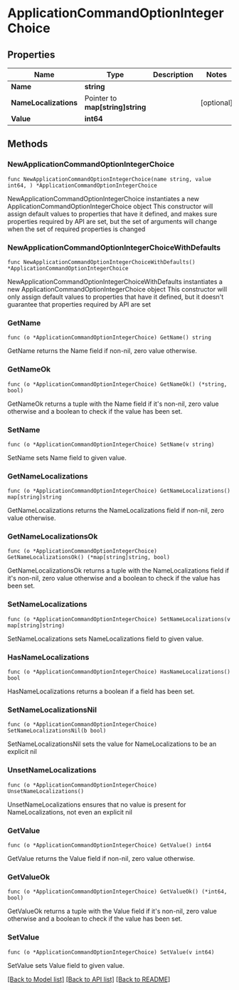 # ApplicationCommandOptionIntegerChoice

## Properties

Name | Type | Description | Notes
------------ | ------------- | ------------- | -------------
**Name** | **string** |  | 
**NameLocalizations** | Pointer to **map[string]string** |  | [optional] 
**Value** | **int64** |  | 

## Methods

### NewApplicationCommandOptionIntegerChoice

`func NewApplicationCommandOptionIntegerChoice(name string, value int64, ) *ApplicationCommandOptionIntegerChoice`

NewApplicationCommandOptionIntegerChoice instantiates a new ApplicationCommandOptionIntegerChoice object
This constructor will assign default values to properties that have it defined,
and makes sure properties required by API are set, but the set of arguments
will change when the set of required properties is changed

### NewApplicationCommandOptionIntegerChoiceWithDefaults

`func NewApplicationCommandOptionIntegerChoiceWithDefaults() *ApplicationCommandOptionIntegerChoice`

NewApplicationCommandOptionIntegerChoiceWithDefaults instantiates a new ApplicationCommandOptionIntegerChoice object
This constructor will only assign default values to properties that have it defined,
but it doesn't guarantee that properties required by API are set

### GetName

`func (o *ApplicationCommandOptionIntegerChoice) GetName() string`

GetName returns the Name field if non-nil, zero value otherwise.

### GetNameOk

`func (o *ApplicationCommandOptionIntegerChoice) GetNameOk() (*string, bool)`

GetNameOk returns a tuple with the Name field if it's non-nil, zero value otherwise
and a boolean to check if the value has been set.

### SetName

`func (o *ApplicationCommandOptionIntegerChoice) SetName(v string)`

SetName sets Name field to given value.


### GetNameLocalizations

`func (o *ApplicationCommandOptionIntegerChoice) GetNameLocalizations() map[string]string`

GetNameLocalizations returns the NameLocalizations field if non-nil, zero value otherwise.

### GetNameLocalizationsOk

`func (o *ApplicationCommandOptionIntegerChoice) GetNameLocalizationsOk() (*map[string]string, bool)`

GetNameLocalizationsOk returns a tuple with the NameLocalizations field if it's non-nil, zero value otherwise
and a boolean to check if the value has been set.

### SetNameLocalizations

`func (o *ApplicationCommandOptionIntegerChoice) SetNameLocalizations(v map[string]string)`

SetNameLocalizations sets NameLocalizations field to given value.

### HasNameLocalizations

`func (o *ApplicationCommandOptionIntegerChoice) HasNameLocalizations() bool`

HasNameLocalizations returns a boolean if a field has been set.

### SetNameLocalizationsNil

`func (o *ApplicationCommandOptionIntegerChoice) SetNameLocalizationsNil(b bool)`

 SetNameLocalizationsNil sets the value for NameLocalizations to be an explicit nil

### UnsetNameLocalizations
`func (o *ApplicationCommandOptionIntegerChoice) UnsetNameLocalizations()`

UnsetNameLocalizations ensures that no value is present for NameLocalizations, not even an explicit nil
### GetValue

`func (o *ApplicationCommandOptionIntegerChoice) GetValue() int64`

GetValue returns the Value field if non-nil, zero value otherwise.

### GetValueOk

`func (o *ApplicationCommandOptionIntegerChoice) GetValueOk() (*int64, bool)`

GetValueOk returns a tuple with the Value field if it's non-nil, zero value otherwise
and a boolean to check if the value has been set.

### SetValue

`func (o *ApplicationCommandOptionIntegerChoice) SetValue(v int64)`

SetValue sets Value field to given value.



[[Back to Model list]](../README.md#documentation-for-models) [[Back to API list]](../README.md#documentation-for-api-endpoints) [[Back to README]](../README.md)


